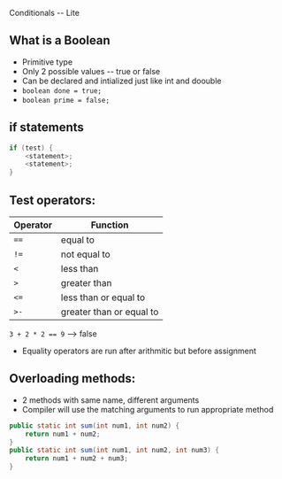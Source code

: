 Conditionals -- Lite

## What is a Boolean
- Primitive type
- Only 2 possible values -- true or false
- Can be declared and intialized just like int and doouble
- `boolean done = true;`
- `boolean prime = false;`

## if statements
```java
if (test) {
	<statement>;
	<statement>;
}
```
## Test operators:
| Operator | Function |
|--------|-------|
|`==` |equal to|
|`!=` |not equal to|
|`<` |less than|
|`>` |greater than|
|`<=` |less than or equal to|
|`>-` |greater than or equal to|

`3 + 2 * 2 == 9` --> false
- Equality operators are run after arithmitic but before assignment

## Overloading methods:
- 2 methods with same name, different arguments
- Compiler will use the matching arguments to run appropriate method
```java
public static int sum(int num1, int num2) {
	return num1 + num2;
}
public static int sum(int num1, int num2, int num3) {
	return num1 + num2 + num3;
}
